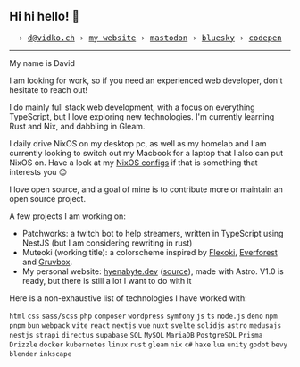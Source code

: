 ## Hi hi hello! 👋

<p align="center">
  <samp>
    › <a href="mailto:d@vidko.ch">d@vidko.ch</a>
    › <a href="https://hyenabyte.dev">my website</a>
    › <a href="https://hachyderm.io/@hyena">mastodon</a>
    › <a href="https://bsky.app/profile/hyenabyte.dev">bluesky</a>
    › <a href="https://codepen.io/hyenabyte">codepen</a>
  </samp>
</p>

---

My name is David

I am looking for work, so if you need an experienced web developer, don't hesitate to reach out! 

I do mainly full stack web development, with a focus on everything TypeScript, but I love exploring new technologies.
I'm currently learning Rust and Nix, and dabbling in Gleam.

I daily drive NixOS on my desktop pc, as well as my homelab and I am currently looking to switch out my Macbook for a laptop that I also can put NixOS on. Have a look at my [NixOS configs](https://github.com/hyenabyte/nixos-config) if that is something that interests you 😊

I love open source, and a goal of mine is to contribute more or maintain an open source project.

A few projects I am working on:
 - Patchworks: a twitch bot to help streamers, written in TypeScript using NestJS (but I am considering rewriting in rust)
 - Muteoki (working title): a colorscheme inspired by [Flexoki](https://github.com/kepano/flexoki), [Everforest](https://github.com/sainnhe/everforest) and [Gruvbox](https://github.com/morhetz/gruvbox).
 - My personal website: [hyenabyte.dev](https://hyenabyte.dev) ([source](https://github.com/hyenabyte/hyenabyte-astro)), made with Astro. V1.0 is ready, but there is still a lot I want to do with it

Here is a non-exhaustive list of technologies I have worked with: 

 `html` `css` `sass/scss` `php` `composer` `wordpress` `symfony` `js` `ts` `node.js` `deno` `npm` `pnpm` `bun` `webpack` `vite` `react` `nextjs` `vue` `nuxt` `svelte` `solidjs` `astro` `medusajs` `nestjs` `strapi` `directus` `supabase` `SQL` `MySQL` `MariaDB` `PostgreSQL` `Prisma` `Drizzle` `docker` `kubernetes` `linux` `rust` `gleam` `nix` `c#` `haxe` `lua` `unity` `godot` `bevy` `blender` `inkscape` 
